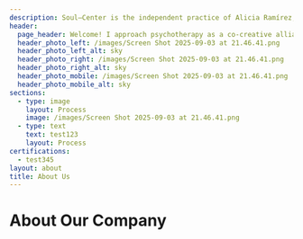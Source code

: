 ```yaml
---
description: Soul–Center is the independent practice of Alicia Ramírez, offering Psychotherapy, Psychedelic-Assisted Therapy, and Music for Altered States
header:
  page_header: Welcome! I approach psychotherapy as a co-creative alliance between client and therapist.
  header_photo_left: /images/Screen Shot 2025-09-03 at 21.46.41.png
  header_photo_left_alt: sky
  header_photo_right: /images/Screen Shot 2025-09-03 at 21.46.41.png
  header_photo_right_alt: sky
  header_photo_mobile: /images/Screen Shot 2025-09-03 at 21.46.41.png
  header_photo_mobile_alt: sky
sections:
  - type: image
    layout: Process
    image: /images/Screen Shot 2025-09-03 at 21.46.41.png
  - type: text
    text: test123
    layout: Process
certifications:
  - test345
layout: about
title: About Us
---
```

# About Our Company
